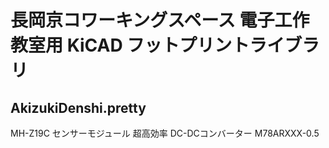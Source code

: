 # 長岡京コワーキングスペース 電子工作教室用 KiCAD フットプリントライブラリ




## AkizukiDenshi.pretty

 MH-Z19C センサーモジュール
 超高効率 DC-DCコンバーター M78ARXXX-0.5
 
